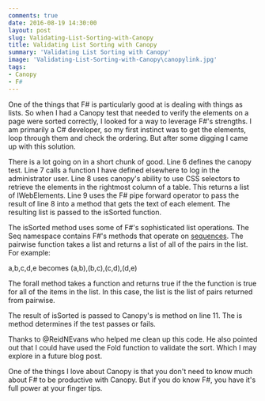 ```yaml
---
comments: true
date: 2016-08-19 14:30:00
layout: post
slug: Validating-List-Sorting-with-Canopy
title: Validating List Sorting with Canopy
summary: 'Validating List Sorting with Canopy'
image: 'Validating-List-Sorting-with-Canopy\canopylink.jpg'
tags:
- Canopy
- F#
---
```


One of the things that F# is particularly good at is dealing with things as lists. So when I had a Canopy test that needed to verify the elements on a page were sorted correctly, I looked for a way to leverage F#'s strengths. I am primarily a C# developer, so my first instinct was to get the elements, loop through them and check the ordering. But after some digging I came up with this solution. 

<script src="https://gist.github.com/pottereric/23d50892fecc12356a03d98c2378bb7a.js"></script>

There is a lot going on in a short chunk of good. Line 6 defines the canopy test. Line 7 calls a function I have defined elsewhere to log in the administrator user. Line 8 uses canopy's ability to use CSS selectors to retrieve the elements in the rightmost column of a table. This returns a list of IWebElements. Line 9 uses the F# pipe forward operator to pass the result of line 8 into a method that gets the text of each element. The resulting list is passed to the isSorted function. 

The isSorted method uses some of F#'s sophisticated list operations. The Seq namespace contains F#'s methods that operate on [sequences](https://docs.microsoft.com/en-us/dotnet/articles/fsharp/language-reference/sequences). The pairwise function takes a list and returns a list of all of the pairs in the list. For example:

a,b,c,d,e becomes (a,b),(b,c),(c,d),(d,e)

The forall method takes a function and returns true if the the function is true for all of the items in the list. In this case, the list is the list of pairs returned from pairwise. 

The result of isSorted is passed to Canopy's is method on line 11. The is method determines if the test passes or fails. 

Thanks to @ReidNEvans who helped me clean up this code. He also pointed out that I could have used the Fold function to validate the sort. Which I may explore in a future blog post. 

One of the things I love about Canopy is that you don't need to know much about F# to be productive with Canopy. But if you do know F#, you have it's full power at your finger tips. 
